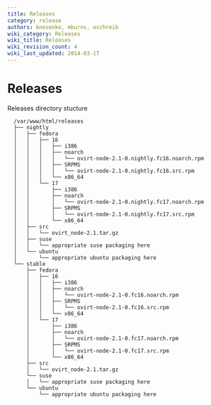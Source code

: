 ```yaml
---
title: Releases
category: release
authors: knesenko, mburns, oschreib
wiki_category: Releases
wiki_title: Releases
wiki_revision_count: 4
wiki_last_updated: 2014-03-17
---
```


# Releases

Releases directory stucture

      /var/www/html/releases
      ├── nightly
      │   ├── fedora
      │   │   ├── 16
      │   │   │   ├── i386
      │   │   │   ├── noarch
      │   │   │   │   └── ovirt-node-2.1-0.nightly.fc16.noarch.rpm
      │   │   │   ├── SRPMS
      │   │   │   │   └── ovirt-node-2.1-0.nightly.fc16.src.rpm
      │   │   │   └── x86_64
      │   │   └── 17
      │   │       ├── i386
      │   │       ├── noarch
      │   │       │   └── ovirt-node-2.1-0.nightly.fc17.noarch.rpm
      │   │       ├── SRPMS
      │   │       │   └── ovirt-node-2.1-0.nightly.fc17.src.rpm
      │   │       └── x86_64
      │   ├── src
      │   │   └── ovirt_node-2.1.tar.gz
      │   ├── suse
      │   │   └── appropriate suse packaging here
      │   └── ubuntu
      │       └── appropriate ubuntu packaging here
      └── stable
          ├── fedora
          │   ├── 16
          │   │   ├── i386
          │   │   ├── noarch
          │   │   │   └── ovirt-node-2.1-0.fc16.noarch.rpm
          │   │   ├── SRPMS
          │   │   │   └── ovirt-node-2.1-0.fc16.src.rpm
          │   │   └── x86_64
          │   └── 17
          │       ├── i386
          │       ├── noarch
          │       │   └── ovirt-node-2.1-0.fc17.noarch.rpm
          │       ├── SRPMS
          │       │   └── ovirt-node-2.1-0.fc17.src.rpm
          │       └── x86_64
          ├── src
          │   └── ovirt_node-2.1.tar.gz
          └── suse
          │   └── appropriate suse packaging here
          └── ubuntu
              └── appropriate ubuntu packaging here
